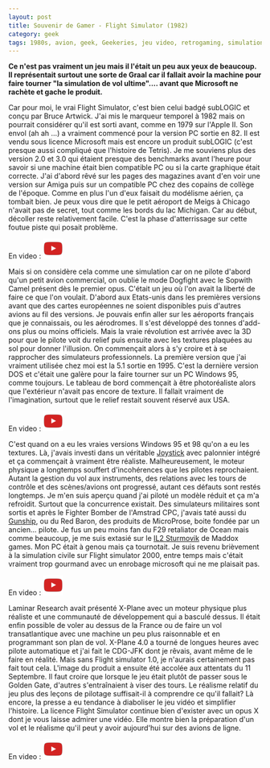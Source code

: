 ```yaml
---
layout: post
title: Souvenir de Gamer - Flight Simulator (1982)
category: geek
tags: 1980s, avion, geek, Geekeries, jeu video, retrogaming, simulation
---
```

**Ce n'est pas vraiment un jeu mais il l'était un peu aux yeux de beaucoup. Il représentait surtout une sorte de Graal car il fallait avoir la machine pour faire tourner "la simulation de vol ultime".... avant que Microsoft ne rachète et gache le produit.**

Car pour moi, le vrai Flight Simulator, c'est bien celui badgé subLOGIC et conçu par Bruce Artwick. J'ai mis le marqueur temporel à 1982 mais on pourrait considérer qu'il est sorti avant, comme en 1979 sur l'Apple II. Son envol (ah ah ...) a vraiment commencé pour la version PC sortie en 82. Il est vendu sous licence Microsoft mais est encore un produit subLOGIC (c'est presque aussi compliqué que l'histoire de Tetris). Je me souviens plus des version 2.0 et 3.0 qui étaient presque des benchmarks avant l'heure pour savoir si une machine était bien compatible PC ou si la carte graphique était correcte. J'ai d'abord rêvé sur les pages des magazines avant d'en voir une version sur Amiga puis sur un compatible PC chez des copains de collège de l'époque. Comme en plus l'un d'eux faisait du modélisme aérien, ça tombait bien. Je peux vous dire que le petit aéroport de Meigs à Chicago n'avait pas de secret, tout comme les bords du lac Michigan. Car au début, décoller reste relativement facile. C'est la phase d'atterrissage sur cette foutue piste qui posait problème.

En video : [![video](/images/youtube.png)](https://www.youtube.com/watch?v=27szyA9mZ8Q)

Mais si on considère cela comme une simulation car on ne pilote d'abord qu'un petit avion commercial, on oublie le mode Dogfight avec le Sopwith Camel présent dès le premier opus. C'était un jeu où l'on avait la liberté de faire ce que l'on voulait. D'abord aux Etats-unis dans les premières versions avant que des cartes européennes ne soient disponibles puis d'autres avions au fil des versions. Je pouvais enfin aller sur les aéroports français que je connaissais, ou les aérodromes. Il s'est développé des tonnes d'add-ons plus ou moins officiels. Mais la vraie révolution est arrivée avec la 3D pour que le pilote voit du relief  puis ensuite avec les textures plaquées au sol pour donner l'illusion. On commençait alors à s'y croire et à se rapprocher des simulateurs professionnels. La première version que j'ai vraiment utilisée chez moi est la 5.1 sortie en 1995. C'est la dernière version DOS et c'était une galère pour la faire tourner sur un PC Windows 95, comme toujours. Le tableau de bord commençait à être photoréaliste alors que l'extérieur n'avait pas encore de texture. Il fallait vraiment de l'imagination, surtout que le relief restait souvent réservé aux USA.

En video : [![video](/images/youtube.png)](https://www.youtube.com/watch?v=dHpzHYHcqV8)

C'est quand on a eu les vraies versions Windows 95 et 98 qu'on a eu les textures. Là, j'avais investi dans un véritable <a href="https://cheziceman.wordpress.com/2015/10/08/retro-geek-le-joystick-episode-2/">Joystick</a> avec palonnier intégré et ça commençait à vraiment être réaliste. Malheureusement, le moteur physique a longtemps souffert d'incohérences que les pilotes reprochaient. Autant la gestion du vol aux instruments, des relations avec les tours de contrôle et des scènes/avions ont progressé, autant ces défauts sont restés longtemps. Je m'en suis aperçu quand j'ai piloté un modèle réduit et ça m'a refroidit. Surtout que la concurrence existait. Des simulateurs militaires sont sortis et après le Fighter Bomber de l'Amstrad CPC, j'avais taté aussi du <a href="https://www.youtube.com/watch?v=e0eCYKNlO6A">Gunship</a>, ou du Red Baron, des produits de MicroProse, boite fondée par un ancien... pilote. Je fus un peu moins fan du F29 retaliator de Ocean mais comme beaucoup, je me suis extasié sur le <a href="https://en.wikipedia.org/wiki/IL-2_Sturmovik_(video_game)">IL2 Sturmovik</a> de Maddox games. Mon PC était à genou mais ça tournotait. Je suis revenu brièvement à la simulation civile sur Flight simulator 2000, entre temps mais c'était vraiment trop gourmand avec un enrobage microsoft qui ne me plaisait pas.

En video : [![video](/images/youtube.png)](https://www.youtube.com/watch?v=OnhtdwlXf78)

Laminar Research avait présenté X-Plane avec un moteur physique plus réaliste et une communauté de développement qui a basculé dessus. Il était enfin possible de voler au dessus de la France ou de faire un vol transatlantique avec une machine un peu plus raisonnable et en programmant son plan de vol. X-Plane 4.0 a tourné de longues heures avec pilote automatique et j'ai fait le CDG-JFK dont je rêvais, avant même de le faire en réalité. Mais sans Flight simulator 1.0, je n'aurais certainement pas fait tout cela. L'image du produit a ensuite été accolée aux attentats du 11 Septembre. Il faut croire que lorsque le jeu était plutôt de passer sous le Golden Gate, d'autres s'entraînaient à viser des tours. Le réalisme relatif du jeu plus des leçons de pilotage suffisait-il à comprendre ce qu'il fallait? Là encore, la presse a eu tendance à diaboliser le jeu vidéo et simplifier l'histoire. La licence Flight Simulator continue bien d'exister avec un opus X dont je vous laisse admirer une vidéo. Elle montre bien la préparation d'un vol et le réalisme qu'il peut y avoir aujourd'hui sur des avions de ligne.

En video : [![video](/images/youtube.png)](https://www.youtube.com/watch?v=U3wH0E0DOhA)
